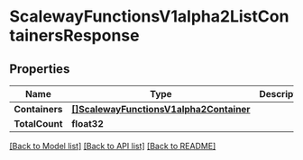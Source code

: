 # ScalewayFunctionsV1alpha2ListContainersResponse

## Properties

Name | Type | Description | Notes
------------ | ------------- | ------------- | -------------
**Containers** | [**[]ScalewayFunctionsV1alpha2Container**](scaleway.functions.v1alpha2.Container.md) |  | [optional] 
**TotalCount** | **float32** |  | [optional] 

[[Back to Model list]](../README.md#documentation-for-models) [[Back to API list]](../README.md#documentation-for-api-endpoints) [[Back to README]](../README.md)



